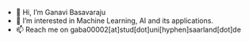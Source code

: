- 👋 Hi, I’m Ganavi Basavaraju
- 👀 I’m interested in Machine Learning, AI and its applications.
- 📫 Reach me on gaba00002[at]stud[dot]uni[hyphen]saarland[dot]de

<!---
GBasavaraju/GBasavaraju is a ✨ special ✨ repository because its `README.md` (this file) appears on your GitHub profile.
You can click the Preview link to take a look at your changes.
--->
